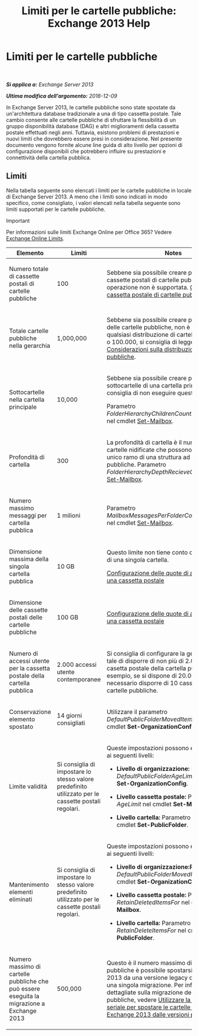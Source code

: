 ﻿---
title: 'Limiti per le cartelle pubbliche: Exchange 2013 Help'
TOCTitle: Limiti per le cartelle pubbliche
ms:assetid: 709b075e-9584-484b-bcaa-e781c26497b4
ms:mtpsurl: https://technet.microsoft.com/it-it/library/Dn594582(v=EXCHG.150)
ms:contentKeyID: 61170932
ms.date: 05/22/2018
mtps_version: v=EXCHG.150
ms.translationtype: MT
---

# Limiti per le cartelle pubbliche

 

_**Si applica a:** Exchange Server 2013_

_**Ultima modifica dell'argomento:** 2016-12-09_

In Exchange Server 2013, le cartelle pubbliche sono state spostate da un'architettura database tradizionale a una di tipo cassetta postale. Tale cambio consente alle cartelle pubbliche di sfruttare la flessibilità di un gruppo disponibilità database (DAG) e altri miglioramenti della cassetta postale effettuati negli anni. Tuttavia, esistono problemi di prestazioni e nuovi limiti che dovrebbero essere presi in considerazione. Nel presente documento vengono fornite alcune line guida di alto livello per opzioni di configurazione disponibili che potrebbero influire su prestazioni e connettività della cartella pubblica.

## Limiti

Nella tabella seguente sono elencati i limiti per le cartelle pubbliche in locale di Exchange Server 2013. A meno che i limiti sono indicati in modo specifico, come consigliato, i valori elencati nella tabella seguente sono limiti supportati per le cartelle pubbliche.


> [!IMPORTANT]
> Per informazioni sulle limiti Exchange Online per Office 365? Vedere <A href="https://go.microsoft.com/fwlink/?linkid=391188">Exchange Online Limits</A>.




<table>
<colgroup>
<col style="width: 33%" />
<col style="width: 33%" />
<col style="width: 33%" />
</colgroup>
<thead>
<tr class="header">
<th>Elemento</th>
<th>Limiti</th>
<th>Notes</th>
</tr>
</thead>
<tbody>
<tr class="odd">
<td><p>Numero totale di cassette postali di cartelle pubbliche</p></td>
<td><p>100</p></td>
<td><p>Sebbene sia possibile creare più di 100 cassette postali di cartelle pubbliche, questa operazione non è supportata. <a href="create-a-public-folder-mailbox-exchange-2013-help.md">Creazione di una cassetta postale di cartelle pubbliche</a></p></td>
</tr>
<tr class="even">
<td><p>Totale cartelle pubbliche nella gerarchia</p></td>
<td><p>1,000,000</p></td>
<td><p>Sebbene sia possibile creare più di 1.000.000 delle cartelle pubbliche, non è supportato. Per qualsiasi distribuzione di cartelle pubbliche più o 100.000, si consiglia di leggere <a href="considerations-when-deploying-public-folders-exchange-2013-help.md">Considerazioni sulla distribuzione delle cartelle pubbliche</a>.</p></td>
</tr>
<tr class="odd">
<td><p>Sottocartelle nella cartella principale</p></td>
<td><p>10,000</p></td>
<td><p>Sebbene sia possibile creare più di 1.000 sottocartelle di una cartella principale, si consiglia di non eseguire questa operazione.</p>
<p>Parametro <em>FolderHierarchyChildrenCountReceiveQuota</em> nel cmdlet <a href="https://technet.microsoft.com/it-it/library/bb123981(v=exchg.150)">Set-Mailbox</a>.</p></td>
</tr>
<tr class="even">
<td><p>Profondità di cartella</p></td>
<td><p>300</p></td>
<td><p>La profondità di cartella è il numero di livelli di cartelle nidificate che possono esistere in un unico ramo di una struttura ad albero di cartelle pubbliche. Parametro <em>FolderHierarchyDepthRecieveQuota</em> nel cmdlet <a href="https://technet.microsoft.com/it-it/library/bb123981(v=exchg.150)">Set-Mailbox</a>.</p></td>
</tr>
<tr class="odd">
<td><p>Numero massimo messaggi per cartella pubblica</p></td>
<td><p>1 milioni</p></td>
<td><p>Parametro <em>MailboxMessagesPerFolderCountRecieveQuota</em> nel cmdlet <a href="https://technet.microsoft.com/it-it/library/bb123981(v=exchg.150)">Set-Mailbox</a>.</p></td>
</tr>
<tr class="even">
<td><p>Dimensione massima della singola cartella pubblica</p></td>
<td><p>10 GB</p></td>
<td><p>Questo limite non tiene conto delle sottocartelle di una singola cartella.</p>
<p><a href="configure-storage-quotas-for-a-mailbox-exchange-2013-help.md">Configurazione delle quote di archiviazione per una cassetta postale</a></p></td>
</tr>
<tr class="odd">
<td><p>Dimensione delle cassette postali delle cartelle pubbliche</p></td>
<td><p>100 GB</p></td>
<td><p><a href="configure-storage-quotas-for-a-mailbox-exchange-2013-help.md">Configurazione delle quote di archiviazione per una cassetta postale</a></p></td>
</tr>
<tr class="even">
<td><p>Numero di accessi utente per la cassetta postale della cartella pubblica</p></td>
<td><p>2.000 accessi utente contemporanee</p></td>
<td><p>Si consiglia di configurare la gerarchia in modo tale di disporre di non più di 2.000 utente per casetta postale della cartella pubblica. Ad esempio, se si dispone di 20.000 utenti, è necessario disporre di 10 cassette postali di cartelle pubbliche.</p></td>
</tr>
<tr class="odd">
<td><p>Conservazione elemento spostato</p></td>
<td><p>14 giorni consigliati</p></td>
<td><p>Utilizzare il parametro <em>DefaultPublicFolderMovedItemRetention</em> nel cmdlet <strong>Set-OrganizationConfig</strong>.</p></td>
</tr>
<tr class="even">
<td><p>Limite validità</p></td>
<td><p>Si consiglia di impostare lo stesso valore predefinito utilizzato per le cassette postali regolari.</p></td>
<td><p>Queste impostazioni possono essere impostate ai seguenti livelli:</p>
<ul>
<li><p><strong>Livello di organizzazione:</strong> Parametro <em>DefaultPublicFolderAgeLimit</em> nel cmdlet <strong>Set-OrganizationConfig</strong>.</p></li>
<li><p><strong>Livello cassetta postale:</strong> Parametro <em>AgeLimit</em> nel cmdlet <strong>Set-Mailbox</strong>.</p></li>
<li><p><strong>Livello cartella:</strong> Parametro <em>AgeLimit</em> nel cmdlet <strong>Set-PublicFolder</strong>.</p></li>
</ul>
<p></p></td>
</tr>
<tr class="odd">
<td><p>Mantenimento elementi eliminati</p></td>
<td><p>Si consiglia di impostare lo stesso valore predefinito utilizzato per le cassette postali regolari.</p></td>
<td><p>Queste impostazioni possono essere impostate ai seguenti livelli:</p>
<ul>
<li><p><strong>Livello di organizzazione:Parametro</strong> <em>DefaultPublicFolderMovedItemRetention</em> nel cmdlet <strong>Set-OrganizationConfig</strong>.</p></li>
<li><p><strong>Livello cassetta postale:</strong> Parametro <em>RetainDeletedItemsFor</em> nel cmdlet <strong>Set-Mailbox</strong>.</p></li>
<li><p><strong>Livello cartella:</strong> Parametro <em>RetainDeleteItemsFor</em> nel cmdlet <strong>Set-PublicFolder</strong>.</p></li>
</ul></td>
</tr>
<tr class="even">
<td><p>Numero massimo di cartelle pubbliche che può essere eseguita la migrazione a Exchange 2013</p></td>
<td><p>500,000</p></td>
<td><p>Questo è il numero massimo di cartelle pubbliche è possibile spostarsi su Exchange 2013 da una versione legacy di Exchange in una singola migrazione. Per informazioni dettagliate sulla migrazione delle cartelle pubbliche, vedere <a href="use-batch-migration-to-migrate-public-folders-to-exchange-2013-from-previous-versions-exchange-2013-help.md">Utilizzare la migrazione seriale per spostare le cartelle pubbliche in Exchange 2013 dalle versioni precedenti</a></p></td>
</tr>
</tbody>
</table>

